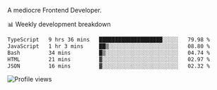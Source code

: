 A mediocre Frontend Developer.

📊 Weekly development breakdown
<!--START_SECTION:waka-->

```txt
TypeScript   9 hrs 36 mins   ████████████████████░░░░░   79.98 %
JavaScript   1 hr 3 mins     ██▒░░░░░░░░░░░░░░░░░░░░░░   08.80 %
Bash         34 mins         █▒░░░░░░░░░░░░░░░░░░░░░░░   04.74 %
HTML         21 mins         ▓░░░░░░░░░░░░░░░░░░░░░░░░   02.97 %
JSON         16 mins         ▓░░░░░░░░░░░░░░░░░░░░░░░░   02.32 %
```

<!--END_SECTION:waka-->

<img src="https://gpvc.arturio.dev/iqbalfasri" alt="Profile views"/>
